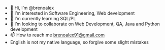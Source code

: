 - 👋 Hi, I’m @brenoalex
- 👀 I’m interested in Software Engineering, Web development
- 🌱 I’m currently learning SQL/PL
- 💞️ I’m looking to collaborate on Web Development, QA, Java and Python development
- 📫 How to reach me brenoalex91@gmail.com
- English is not my native language, so forgive some slight mistakes

<!---
brenoalex/brenoalex is a ✨ special ✨ repository because its `README.md` (this file) appears on your GitHub profile.
You can click the Preview link to take a look at your changes.
--->
